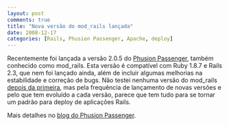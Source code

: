 ```yaml
---
layout: post
comments: true
title: "Nova versão do mod_rails lançada"
date: 2008-12-17
categories: [Rails, Phusion Passenger, Apache, deploy]
---
```

Recentemente foi lançada a versão 2.0.5 do [Phusion Passenger](http://www.modrails.com/), também conhecido como mod_rails. Esta versão é compatível com Ruby 1.8.7 e Rails 2.3, que nem foi lançado ainda, além de incluir algumas melhorias na estabilidade e correção de bugs. Não testei nenhuma versão do mod_rails [depois da primeira](http://blog.guilhermegarnier.com/2008/04/22/instalacao-do-mod_rails/), mas pela frequência de lançamento de novas versões e pelo que tem evoluído a cada versão, parece que tem tudo para se tornar um padrão para deploy de aplicações Rails.

Mais detalhes no [blog do Phusion Passenger](http://blog.phusion.nl/2008/12/05/phusion-passenger-205-released-mentioned-on-live37signalscom/).
